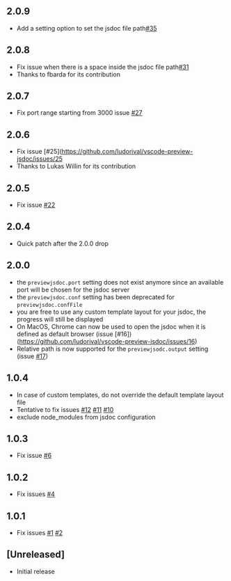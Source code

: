 
## 2.0.9
- Add a setting option to set the jsdoc file path[#35](https://github.com/ludorival/vscode-preview-jsdoc/issues/35)

## 2.0.8
- Fix issue when there is a space inside the jsdoc file path[#31](https://github.com/ludorival/vscode-preview-jsdoc/issues/31)
- Thanks to fbarda for its contribution

## 2.0.7
- Fix port range starting from 3000 issue [#27](https://github.com/ludorival/vscode-preview-jsdoc/issues/27)

## 2.0.6
- Fix issue [#25](https://github.com/ludorival/vscode-preview-jsdoc/issues/25
- Thanks to Lukas Willin for its contribution 

## 2.0.5
- Fix issue [#22](https://github.com/ludorival/vscode-preview-jsdoc/issues/22)

## 2.0.4
- Quick patch after the 2.0.0 drop

## 2.0.0
- the `previewjsdoc.port` setting does not exist anymore since an available port will be chosen for the jsdoc server
- the `previewjsdoc.conf` setting has been deprecated for `previewjsdoc.confFile`
- you are free to use any custom template layout for your jsdoc, the progress will still be displayed
- On MacOS, Chrome can now be used to open the jsdoc when it is defined as default browser (issue [#16])(https://github.com/ludorival/vscode-preview-jsdoc/issues/16)
- Relative path is now supported for the `previewjsodc.output` setting (issue [#17](https://github.com/ludorival/vscode-preview-jsdoc/issues/17))


## 1.0.4
- In case of custom templates, do not override the default template layout file
- Tentative to fix issues [#12](https://github.com/ludorival/vscode-preview-jsdoc/issues/12) [#11](https://github.com/ludorival/vscode-preview-jsdoc/issues/11) [#10](https://github.com/ludorival/vscode-preview-jsdoc/issues/10)
- exclude node_modules from jsdoc configuration
## 1.0.3
- Fix issue [#6](https://github.com/ludorival/vscode-preview-jsdoc/issues/6)

## 1.0.2
 - Fix issues [#4](https://github.com/ludorival/vscode-preview-jsdoc/issues/4)
 
## 1.0.1
 - Fix issues [#1](https://github.com/ludorival/vscode-preview-jsdoc/issues/1) [#2](https://github.com/ludorival/vscode-preview-jsdoc/issues/2)

## [Unreleased]
- Initial release
